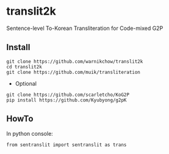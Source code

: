 # translit2k
Sentence-level To-Korean Transliteration for Code-mixed G2P

## Install
```
git clone https://github.com/warnikchow/translit2k
cd translit2k
git clone https://github.com/muik/transliteration
```
- Optional
```
git clone https://github.com/scarletcho/KoG2P
pip install https://github.com/Kyubyong/g2pK
```

## HowTo
In python console:
```
from sentranslit import sentranslit as trans
```
